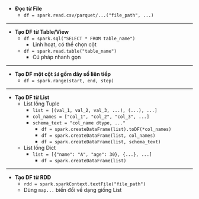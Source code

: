 - **Đọc từ File**
	- `df = spark.read.csv/parquet/...("file_path", ...)`
---
- **Tạo DF từ Table/View**
	- `df = spark.sql("SELECT * FROM table_name")`
		- Linh hoạt, có thể chọn cột
	- `df = spark.read.table("table_name")`
		- Cú pháp nhanh gọn
---
- **Tạo DF một cột `id` gồm dãy số liên tiếp**
	- `df = spark.range(start, end, step)`
---
- **Tạo DF từ List**
	- List lồng Tuple
		- `list = [(val_1, val_2, val_3, ...), (...), ...]`
		- `col_names = ["col_1", "col_2", "col_3", ...]`
		- `schema_text = "col_name dtype, ..."`
			- `df = spark.createDataFrame(list).toDF(*col_names)`
			- `df = spark.createDataFrame(list, col_names)`
			- `df = spark.createDataFrame(list, schema_text)`
	- List lồng Dict
		- `list = [{"name": "A", "age": 30}, {...}, ...]`
			- `df = spark.createDataFrame(list)`
---
- **Tạo DF từ RDD**
	- `rdd = spark.sparkContext.textFile("file_path")`
	- Dùng `map...` biến đổi về dạng giống List